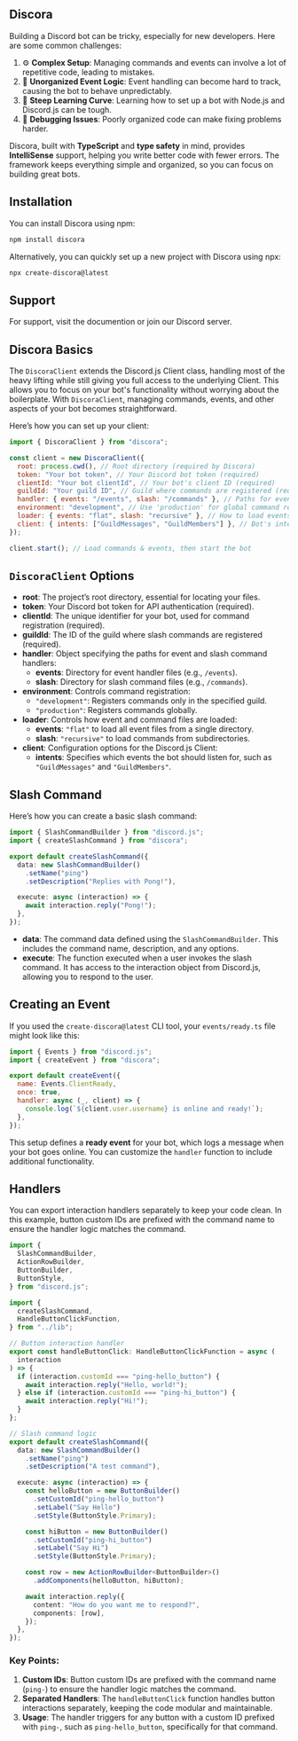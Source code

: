 <!-- @format -->


## Discora

Building a Discord bot can be tricky, especially for new developers. Here are some common challenges:

1. ⚙️ **Complex Setup**: Managing commands and events can involve a lot of repetitive code, leading to mistakes.
2. 🔄 **Unorganized Event Logic**: Event handling can become hard to track, causing the bot to behave unpredictably.
3. 🧠 **Steep Learning Curve**: Learning how to set up a bot with Node.js and Discord.js can be tough.
4. 🐞 **Debugging Issues**: Poorly organized code can make fixing problems harder.

Discora, built with **TypeScript** and **type safety** in mind, provides **IntelliSense** support, helping you write better code with fewer errors. The framework keeps everything simple and organized, so you can focus on building great bots.


## Installation

You can install Discora using npm:

```bash
npm install discora
```

Alternatively, you can quickly set up a new project with Discora using npx:

```bash
npx create-discora@latest
```

## Support

For support, visit the documention or join our Discord server.


## Discora Basics

The `DiscoraClient` extends the Discord.js Client class, handling most of the heavy lifting while still giving you full access to the underlying Client. This allows you to focus on your bot's functionality without worrying about the boilerplate. With `DiscoraClient`, managing commands, events, and other aspects of your bot becomes straightforward.

Here’s how you can set up your client:

```js
import { DiscoraClient } from "discora";

const client = new DiscoraClient({
  root: process.cwd(), // Root directory (required by Discora)
  token: "Your bot token", // Your Discord bot token (required)
  clientId: "Your bot clientId", // Your bot's client ID (required)
  guildId: "Your guild ID", // Guild where commands are registered (required)
  handler: { events: "/events", slash: "/commands" }, // Paths for event & command handlers
  environment: "development", // Use 'production' for global command registration
  loader: { events: "flat", slash: "recursive" }, // How to load events and commands
  client: { intents: ["GuildMessages", "GuildMembers"] }, // Bot's intents
});

client.start(); // Load commands & events, then start the bot
```

## `DiscoraClient` Options

- **root**: The project’s root directory, essential for locating your files.
- **token**: Your Discord bot token for API authentication (required).
- **clientId**: The unique identifier for your bot, used for command registration (required).
- **guildId**: The ID of the guild where slash commands are registered (required).
- **handler**: Object specifying the paths for event and slash command handlers:
  - **events**: Directory for event handler files (e.g., `/events`).
  - **slash**: Directory for slash command files (e.g., `/commands`).
- **environment**: Controls command registration:
  - `"development"`: Registers commands only in the specified guild.
  - `"production"`: Registers commands globally.
- **loader**: Controls how event and command files are loaded:
  - **events**: `"flat"` to load all event files from a single directory.
  - **slash**: `"recursive"` to load commands from subdirectories.
- **client**: Configuration options for the Discord.js Client:
  - **intents**: Specifies which events the bot should listen for, such as `"GuildMessages"` and `"GuildMembers"`.

## Slash Command

Here’s how you can create a basic slash command:

```ts
import { SlashCommandBuilder } from "discord.js";
import { createSlashCommand } from "discora";

export default createSlashCommand({
  data: new SlashCommandBuilder()
    .setName("ping")
    .setDescription("Replies with Pong!"),

  execute: async (interaction) => {
    await interaction.reply("Pong!");
  },
});
```

- **data**: The command data defined using the `SlashCommandBuilder`. This includes the command name, description, and any options.
- **execute**: The function executed when a user invokes the slash command. It has access to the interaction object from Discord.js, allowing you to respond to the user.

## Creating an Event

If you used the `create-discora@latest` CLI tool, your `events/ready.ts` file might look like this:

```js
import { Events } from "discord.js";
import { createEvent } from "discora";

export default createEvent({
  name: Events.ClientReady,
  once: true,
  handler: async (_, client) => {
    console.log(`${client.user.username} is online and ready!`);
  },
});
```

This setup defines a **ready event** for your bot, which logs a message when your bot goes online. You can customize the `handler` function to include additional functionality.



## Handlers

You can export interaction handlers separately to keep your code clean. In this example, button custom IDs are prefixed with the command name to ensure the handler logic matches the command.

```ts
import {
  SlashCommandBuilder,
  ActionRowBuilder,
  ButtonBuilder,
  ButtonStyle,
} from "discord.js";

import {
  createSlashCommand,
  HandleButtonClickFunction,
} from "../lib";

// Button interaction handler
export const handleButtonClick: HandleButtonClickFunction = async (
  interaction
) => {
  if (interaction.customId === "ping-hello_button") {
    await interaction.reply("Hello, world!");
  } else if (interaction.customId === "ping-hi_button") {
    await interaction.reply("Hi!");
  }
};

// Slash command logic
export default createSlashCommand({
  data: new SlashCommandBuilder()
    .setName("ping")
    .setDescription("A test command"),

  execute: async (interaction) => {
    const helloButton = new ButtonBuilder()
      .setCustomId("ping-hello_button")
      .setLabel("Say Hello")
      .setStyle(ButtonStyle.Primary);

    const hiButton = new ButtonBuilder()
      .setCustomId("ping-hi_button")
      .setLabel("Say Hi")
      .setStyle(ButtonStyle.Primary);

    const row = new ActionRowBuilder<ButtonBuilder>()
      .addComponents(helloButton, hiButton);

    await interaction.reply({
      content: "How do you want me to respond?",
      components: [row],
    });
  },
});
```

### Key Points:

1. **Custom IDs**: Button custom IDs are prefixed with the command name (`ping-`) to ensure the handler logic matches the command.
2. **Separated Handlers**: The `handleButtonClick` function handles button interactions separately, keeping the code modular and maintainable.
3. **Usage**: The handler triggers for any button with a custom ID prefixed with `ping-`, such as `ping-hello_button`, specifically for that command.
